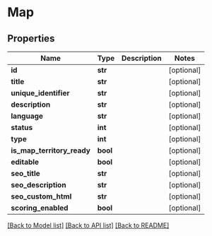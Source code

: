 # Map

## Properties
Name | Type | Description | Notes
------------ | ------------- | ------------- | -------------
**id** | **str** |  | [optional] 
**title** | **str** |  | [optional] 
**unique_identifier** | **str** |  | [optional] 
**description** | **str** |  | [optional] 
**language** | **str** |  | [optional] 
**status** | **int** |  | [optional] 
**type** | **int** |  | [optional] 
**is_map_territory_ready** | **bool** |  | [optional] 
**editable** | **bool** |  | [optional] 
**seo_title** | **str** |  | [optional] 
**seo_description** | **str** |  | [optional] 
**seo_custom_html** | **str** |  | [optional] 
**scoring_enabled** | **bool** |  | [optional] 

[[Back to Model list]](../README.md#documentation-for-models) [[Back to API list]](../README.md#documentation-for-api-endpoints) [[Back to README]](../README.md)


